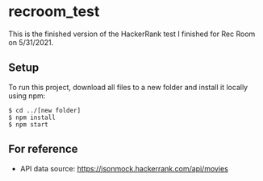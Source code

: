 # recroom_test
This is the finished version of the HackerRank test I finished for Rec Room on 5/31/2021.

## Setup
To run this project, download all files to a new folder and install it locally using npm:

```
$ cd ../[new folder]
$ npm install
$ npm start
```

## For reference
* API data source: https://jsonmock.hackerrank.com/api/movies
